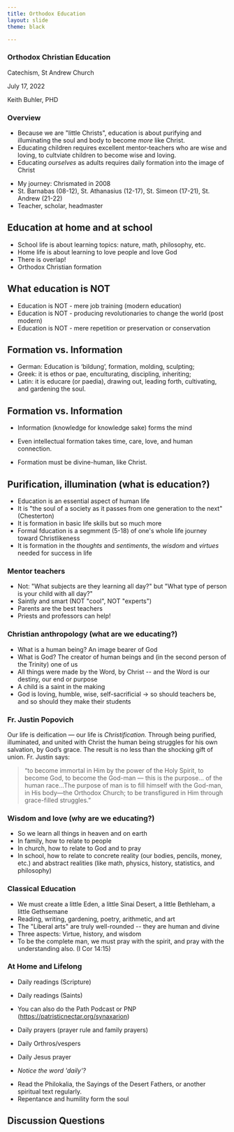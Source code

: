```yaml
---
title: Orthodox Education 
layout: slide
theme: black

---
```




<section data-background=""><!--Day 1 begin-->
<section data-background="http://pixar-animation.weebly.com/uploads/8/7/6/3/8763219/3481980_orig.png" data-markdown><!--Intro slide begin-->

# Orthodox Christian Education
Catechism, St Andrew Church

July 17, 2022

Keith Buhler, PHD



</section> <!--Intro slide end-->
<section data-markdown> 
  
# Overview

- Because we are "little Christs", education is about purifying and illuminating the soul and body to become *more* like Christ. 
- Educating children requires excellent mentor-teachers who are wise and loving, to cultviate children to become wise and loving. 
- Educating *ourselves* as adults requires daily formation into the image of Christ
  
</section><!--Overview end-->
<section data-markdown>

* My journey: Chrismated in 2008
* St. Barnabas (08-12), St. Athanasius (12-17), St. Simeon (17-21), St. Andrew (21-22)
* Teacher, scholar, headmaster

</section><section data-markdown>

## Education at home and at school

* School life is about learning topics: nature, math, philosophy, etc.
* Home life is about learning to love people and love God
* There is overlap!
* Orthodox Christian formation 

</section><section data-markdown>


## What education is NOT

* Education is NOT - mere job training (modern education)
* Education is NOT - producing revolutionaries to change the world (post modern)
* Education is NOT - mere repetition or preservation or conservation
  
</section><section data-markdown>

 
## Formation vs. Information

* German: Education is ‘bildung’, formation, molding, sculpting; 
* Greek: it is ethos or pae, enculturating, discipling, inheriting; 
* Latin: it is educare (or paedia), drawing out, leading forth, cultivating, and gardening the soul. 

</section><section data-markdown>

## Formation vs. Information

  
* Information (knowledge for knowledge sake) forms the mind
* Even intellectual formation takes time, care, love, and human connection. 
* Formation must be divine-human, like Christ. 

  </section><section data-markdown>

  
## Purification, illumination (what is education?)


* Education is an essential aspect of human life
* It is "the soul of a society as it passes from one generation to the next" (Chesterton)
* It is formation in basic life skills but so much more
* Formal fducation is a segmment (5-18) of one's whole life journey toward Christlikeness
* It is formation in the _thoughts_ and _sentiments_, the _wisdom_ and _virtues_ needed for success in life
  

  
  
  
</section><section data-markdown>

### Mentor teachers

- Not: "What subjects are they learning all day?" but  "What type of person is your child with all day?" 
- Saintly and smart (NOT "cool", NOT "experts") 
- Parents are the best teachers
- Priests and professors can help!


</section><section data-markdown>

### Christian anthropology (what are we educating?)

  - What is a human being? An image bearer of God
  - What is God? The creator of human beings and (in the second person of the Trinity) one of us
  - All things were made by the Word, by Christ -- and the Word is our destiny, our end or purpose
  - A child is a saint in the making
  - God is loving, humble, wise, self-sacrificial -> so should teachers be, and so should they make their students



</section><section data-markdown>

### Fr. Justin Popovich

Our life is deification — our life is *Christification.* 
Through being purified, illuminated, and united with Christ the human being struggles for his own salvation, by God’s grace. The result is no less than the shocking gift of union. Fr. Justin says: 
> “to become immortal in Him by the power of the Holy Spirit, to become God, to become the God-man — this is the purpose... of the human race...The purpose of man is to fill himself with the God-man, in His body—the Orthodox Church; to be transfigured in Him through grace-filled struggles.” 



  

</section><section data-markdown>

### Wisdom and love (why are we educating?) 

* So we learn all things in heaven and on earth
* In family, how to relate to people
* In church, how to relate to God and to pray
* In school, how to relate to concrete reality (our bodies, pencils, money, etc.)
    and abstract realities (like math, physics, history, statistics, and philosophy)
  


</section><section data-markdown>

# Classical Education
  
  - We must create a little Eden, a little Sinai Desert, a little Bethleham, a little Gethsemane
  - Reading, writing, gardening, poetry, arithmetic, and art
  - The "Liberal arts" are truly well-rounded -- they are human and divine
  - Three aspects: Virtue, history, and wisdom
-   To be the complete man, we must pray with the spirit, and pray with the understanding also. (I Cor 14:15)


</section><section data-markdown>

# At Home and Lifelong
  
- Daily readings (Scripture)
- Daily readings (Saints)
- You can also do the Path Podcast or PNP (https://patristicnectar.org/synaxarion)
- Daily prayers (prayer rule and family prayers)
- Daily Orthros/vespers
- Daily Jesus prayer

- *Notice the word 'daily'?*
  

</section><section data-markdown>

- Read the Philokalia, the Sayings of the Desert Fathers, or another spiritual text regularly. 
- Repentance and humility form the soul

</section><section data-markdown>


</section><section data-markdown>

  
  
</section><section data-background="[https://745515a37222097b0902-74ef300a2b2b2d9e236c9459912aaf20.ssl.cf2.rackcdn.com/fe4b0820da4077b54ee4de5f6d2abcd9.jpeg](https://745515a37222097b0902-74ef300a2b2b2d9e236c9459912aaf20.ssl.cf2.rackcdn.com/fe4b0820da4077b54ee4de5f6d2abcd9.jpeg)" data-markdown >

## Discussion Questions

</section>
</section><!--Discussion of faith and reason-->
